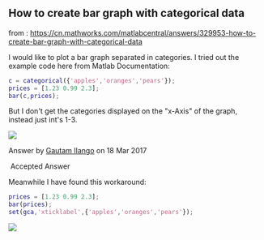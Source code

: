 How to create bar graph with categorical data
---
from : https://cn.mathworks.com/matlabcentral/answers/329953-how-to-create-bar-graph-with-categorical-data

I would like to plot a bar graph separated in categories. I tried out the example code here from Matlab Documentation:

```matlab {.language-matlab data-initialized="true" data-gclp-id="0"}
c = categorical({'apples','oranges','pears'});
prices = [1.23 0.99 2.3];
bar(c,prices);
```

But I don't get the categories displayed on the "x-Axis" of the graph, instead just int's 1-3.

![](https://cn.mathworks.com/matlabcentral/answers/uploaded_files/72368/Bar%20graph.JPG)

Answer by [Gautam Ilango](/matlabcentral/profile/authors/7032958-gautam-ilango)
on 18 Mar 2017

 Accepted Answer

Meanwhile I have found this workaround:

```matlab {.language-matlab data-initialized="true" data-gclp-id="1"}
prices = [1.23 0.99 2.3];
bar(prices);
set(gca,'xticklabel',{'apples','oranges','pears'});
```

![](https://cn.mathworks.com/matlabcentral/answers/uploaded_files/72647/working.JPG)
